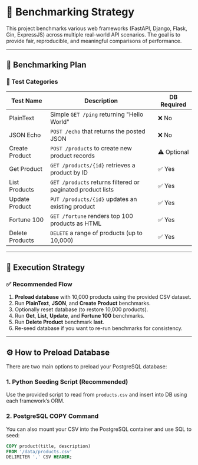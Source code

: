 # 🔬 Benchmarking Strategy

This project benchmarks various web frameworks (FastAPI, Django, Flask, Gin, ExpressJS) across multiple real-world API scenarios. The goal is to provide fair, reproducible, and meaningful comparisons of performance.

---

## 📌 Benchmarking Plan

### 🔄 Test Categories

| Test Name         | Description                                                                 | DB Required |
|------------------|-----------------------------------------------------------------------------|-------------|
| PlainText         | Simple `GET /ping` returning "Hello World"                                 | ❌ No        |
| JSON Echo         | `POST /echo` that returns the posted JSON                                  | ❌ No        |
| Create Product    | `POST /products` to create new product records                             | ⚠️ Optional |
| Get Product       | `GET /products/{id}` retrieves a product by ID                             | ✅ Yes       |
| List Products     | `GET /products` returns filtered or paginated product lists                | ✅ Yes       |
| Update Product    | `PUT /products/{id}` updates an existing product                           | ✅ Yes       |
| Fortune 100       | `GET /fortune` renders top 100 products as HTML                            | ✅ Yes       |
| Delete Products   | `DELETE` a range of products (up to 10,000)                                | ✅ Yes       |

---

## 🧪 Execution Strategy

### ✅ Recommended Flow

1. **Preload database** with 10,000 products using the provided CSV dataset.
2. Run **PlainText**, **JSON**, and **Create Product** benchmarks.
3. Optionally reset database (to restore 10,000 products).
4. Run **Get**, **List**, **Update**, and **Fortune 100** benchmarks.
5. Run **Delete Product** benchmark **last**.
6. Re-seed database if you want to re-run benchmarks for consistency.

---

## ⚙️ How to Preload Database

There are two main options to preload your PostgreSQL database:

### 1. Python Seeding Script (Recommended)
Use the provided script to read from `products.csv` and insert into DB using each framework’s ORM.

### 2. PostgreSQL COPY Command
You can also mount your CSV into the PostgreSQL container and use SQL to seed:

```sql
COPY product(title, description)
FROM '/data/products.csv'
DELIMITER ',' CSV HEADER;
